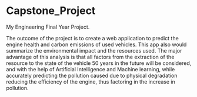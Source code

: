 # Capstone_Project
My Engineering Final Year Project.

The outcome of the project is to create a web application to predict the engine health and carbon 
emissions of used vehicles. This app also would summarize the environmental impact and the 
resources used. The major advantage of this analysis is that all factors from the extraction of the 
resource to the state of the vehicle 50 years in the future will be considered, and with the help of 
Artificial Intelligence and Machine learning, while accurately predicting the pollution caused due 
to physical degradation reducing the efficiency of the engine, thus factoring in the increase in 
pollution.

